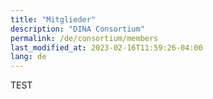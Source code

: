 ```yaml
---
title: "Mitglieder"
description: "DINA Consortium"
permalink: /de/consortium/members
last_modified_at: 2023-02-16T11:59:26-04:00
lang: de
---
```


TEST
